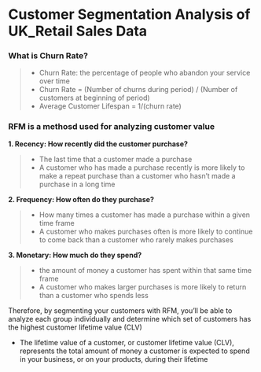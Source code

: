 # Customer Segmentation Analysis of UK_Retail Sales Data

### What is Churn Rate?
> - Churn Rate: the percentage of people who abandon your service over time
> - Churn Rate = (Number of churns during period) / (Number of customers at beginning of period)
> - Average Customer Lifespan = 1/(churn rate)


### RFM is a methosd used for analyzing customer value
 **1. Recency: How recently did the customer purchase?**
> - The last time that a customer made a purchase
> - A customer who has made a purchase recently is more likely to make a repeat purchase than a customer who hasn’t made a purchase in a long time

**2. Frequency: How often do they purchase?**
> -  How many times a customer has made a purchase within a given time frame
> -  A customer who makes purchases often is more likely to continue to come back than a customer who rarely makes purchases

**3. Monetary: How much do they spend?**
> - the amount of money a customer has spent within that same time frame
> - A customer who makes larger purchases is more likely to return than a customer who spends less

Therefore, by segmenting your customers with RFM, you’ll be able to analyze each group individually and determine which set of customers has the highest customer lifetime value (CLV)
  - The lifetime value of a customer, or customer lifetime value (CLV), represents the total amount of money a customer is expected to spend in your business, or on your products, during their lifetime
